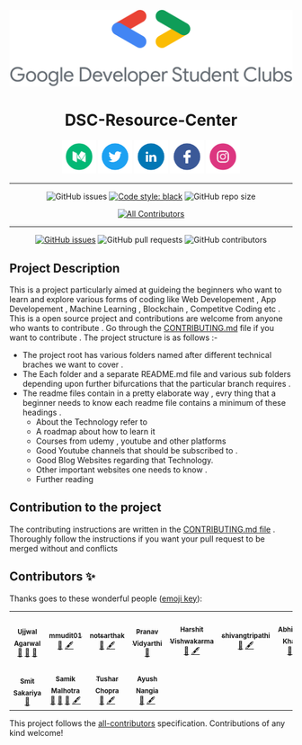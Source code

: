 ![Alt text](dsclogo.png)
<div align = "center">


<h1>DSC-Resource-Center</h1>

<a href="https://medium.com/developer-student-clubs-tiet"><img src="https://github.com/aritraroy/social-icons/blob/master/medium-icon.png?raw=true" width="60"></a>
<a href="https://twitter.com/dsctiet"><img src="https://github.com/aritraroy/social-icons/blob/master/twitter-icon.png?raw=true" width="60"></a>
<a href="https://in.linkedin.com/company/developer-student-club-thapar"><img src="https://github.com/aritraroy/social-icons/blob/master/linkedin-icon.png?raw=true" width="60"></a>
<a href="https://www.facebook.com/dscthapar/"><img src="https://github.com/aritraroy/social-icons/blob/master/facebook-icon.png?raw=true" width="60"></a>
<a href="https://www.instagram.com/dsc.tiet/?hl=en"><img src="https://github.com/aritraroy/social-icons/blob/master/instagram-icon.png?raw=true" width="60"></a>


----

![GitHub issues](https://img.shields.io/github/issues/ACM-Thapar/CS_COURSE_GUIDE?style=flat-square&token=ANOHNVSU5PPKJXFZBZ5UXJ27BBNTO)
[![Code style: black](https://img.shields.io/badge/code%20style-black-000000.svg)](https://github.com/psf/black)
![GitHub repo size](https://img.shields.io/github/repo-size/ACM-Thapar/CS_COURSE_GUIDE)
<!-- ALL-CONTRIBUTORS-BADGE:START - Do not remove or modify this section -->
[![All Contributors](https://img.shields.io/badge/all_contributors-11-orange.svg?style=flat-square)](#contributors-)
<!-- ALL-CONTRIBUTORS-BADGE:END -->

---
</div>
<div align="center">

[![GitHub issues](https://img.shields.io/github/issues/developer-student-club-thapar/DSC-Resource-Center?logo=github)](https://github.com/developer-student-club/DSC-Resource-Center/issues) ![GitHub pull requests](https://img.shields.io/github/issues-pr-raw/developer-student-club-thapar/DSC-Resource-Center?logo=git&logoColor=white) ![GitHub contributors](https://img.shields.io/github/contributors/developer-student-club-thapar/DSC-Resource-Center?logo=github)

</div>

## Project Description

This is a project particularly aimed at guideing the beginners who want to learn and explore various forms of coding like Web Developement , App Developement , Machine Learning , Blockchain , Competitve Coding etc . This is a open source project and contributions are welcome from anyone who wants to contribute . Go through the [CONTRIBUTING.md](https://github.com/developer-student-club-thapar/DSC-Resource-Center/blob/master/CONTRIBUTING.md) file if you want to contribute . The project structure is as follows :- 
- The project root has various folders named after different technical braches we want to cover .
- The Each folder and a separate README.md file and various sub folders depending upon further bifurcations that the particular branch requires .
- The readme files contain in a pretty elaborate way , evry thing that a beginner needs to know each readme file contains a minimum of these headings .
    - About the Technology refer to 
    - A roadmap about how to learn it 
    - Courses from udemy , youtube and other platforms 
    - Good Youtube channels that should be subscribed to .
    - Good Blog Websites regarding that  Technology.
    - Other important websites one needs to know .
    - Further reading
    

## Contribution to the project

The contributing instructions are written in the [CONTRIBUTING.md file](https://github.com/developer-student-club-thapar/DSC-Resource-Center/blob/master/CONTRIBUTING.md) . Thoroughly follow the instructions if you want your pull request to be merged without and conflicts


## Contributors ✨

Thanks goes to these wonderful people ([emoji key](https://allcontributors.org/docs/en/emoji-key)):

<!-- ALL-CONTRIBUTORS-LIST:START - Do not remove or modify this section -->
<!-- prettier-ignore-start -->
<!-- markdownlint-disable -->
<table>
  <tr>
    <td align="center"><a href="https://github.com/specter25"><img src="https://avatars1.githubusercontent.com/u/56391382?v=4?s=100" width="100px;" alt=""/><br /><sub><b>Ujjwal Agarwal</b></sub></a><br /><a href="#projectManagement-specter25" title="Project Management">📆</a> <a href="https://github.com/ACM-Thapar/CS_COURSE_GUIDE/commits?author=specter25" title="Documentation">📖</a> <a href="#maintenance-specter25" title="Maintenance">🚧</a></td>
    <td align="center"><a href="https://github.com/mmudit01"><img src="https://avatars3.githubusercontent.com/u/60422886?v=4?s=100" width="100px;" alt=""/><br /><sub><b>mmudit01</b></sub></a><br /><a href="https://github.com/ACM-Thapar/CS_COURSE_GUIDE/commits?author=mmudit01" title="Documentation">📖</a> <a href="#content-mmudit01" title="Content">🖋</a></td>
    <td align="center"><a href="https://github.com/notsarthak"><img src="https://avatars0.githubusercontent.com/u/60360840?v=4?s=100" width="100px;" alt=""/><br /><sub><b>notsarthak</b></sub></a><br /><a href="https://github.com/ACM-Thapar/CS_COURSE_GUIDE/commits?author=notsarthak" title="Documentation">📖</a> <a href="#content-notsarthak" title="Content">🖋</a></td>
    <td align="center"><a href="https://github.com/pranavvidyarthi7"><img src="https://avatars3.githubusercontent.com/u/55582190?v=4?s=100" width="100px;" alt=""/><br /><sub><b>Pranav Vidyarthi</b></sub></a><br /><a href="https://github.com/ACM-Thapar/CS_COURSE_GUIDE/commits?author=pranavvidyarthi7" title="Documentation">📖</a></td>
    <td align="center"><a href="https://github.com/Shikhar03Stark"><img src="https://avatars3.githubusercontent.com/u/22128729?v=4?s=100" width="100px;" alt=""/><br /><sub><b>Harshit Vishwakarma</b></sub></a><br /><a href="https://github.com/ACM-Thapar/CS_COURSE_GUIDE/commits?author=Shikhar03Stark" title="Documentation">📖</a> <a href="#content-Shikhar03Stark" title="Content">🖋</a></td>
    <td align="center"><a href="https://github.com/shivangtripathi"><img src="https://avatars1.githubusercontent.com/u/38815785?v=4?s=100" width="100px;" alt=""/><br /><sub><b>shivangtripathi</b></sub></a><br /><a href="https://github.com/ACM-Thapar/CS_COURSE_GUIDE/commits?author=shivangtripathi" title="Documentation">📖</a> <a href="#content-shivangtripathi" title="Content">🖋</a></td>
    <td align="center"><a href="https://github.com/Abhishek-Kharpal"><img src="https://avatars1.githubusercontent.com/u/53441820?v=4?s=100" width="100px;" alt=""/><br /><sub><b>Abhishek-Kharpal</b></sub></a><br /><a href="https://github.com/ACM-Thapar/CS_COURSE_GUIDE/commits?author=Abhishek-Kharpal" title="Documentation">📖</a> <a href="#content-Abhishek-Kharpal" title="Content">🖋</a></td>
  </tr>
  <tr>
    <td align="center"><a href="https://www.linkedin.com/in/smitsakariya/"><img src="https://avatars.githubusercontent.com/u/68073132?v=4?s=100" width="100px;" alt=""/><br /><sub><b>Smit Sakariya</b></sub></a><br /><a href="https://github.com/ACM-Thapar/CS_COURSE_GUIDE/commits?author=smit-1923" title="Documentation">📖</a></td>
    <td align="center"><a href="https://samikmalhotra.netlify.app/"><img src="https://avatars.githubusercontent.com/u/72279316?v=4?s=100" width="100px;" alt=""/><br /><sub><b>Samik Malhotra</b></sub></a><br /><a href="#projectManagement-Samikmalhotra" title="Project Management">📆</a> <a href="https://github.com/ACM-Thapar/CS_COURSE_GUIDE/commits?author=Samikmalhotra" title="Documentation">📖</a> <a href="#maintenance-Samikmalhotra" title="Maintenance">🚧</a> <a href="#content-Samikmalhotra" title="Content">🖋</a></td>
    <td align="center"><a href="https://startling-salamander-1a0631.netlify.app/"><img src="https://avatars.githubusercontent.com/u/90264251?v=4?s=100" width="100px;" alt=""/><br /><sub><b>Tushar Chopra</b></sub></a><br /><a href="https://github.com/ACM-Thapar/CS_COURSE_GUIDE/commits?author=Tusharbecoding" title="Documentation">📖</a> <a href="#content-Tusharbecoding" title="Content">🖋</a></td>
    <td align="center"><a href="https://github.com/ayushnangia"><img src="https://avatars.githubusercontent.com/u/55181294?v=4?s=100" width="100px;" alt=""/><br /><sub><b>Ayush Nangia</b></sub></a><br /><a href="https://github.com/ACM-Thapar/CS_COURSE_GUIDE/commits?author=ayushnangia" title="Documentation">📖</a> <a href="#content-ayushnangia" title="Content">🖋</a></td>
  </tr>
</table>

<!-- markdownlint-restore -->
<!-- prettier-ignore-end -->

<!-- ALL-CONTRIBUTORS-LIST:END -->

This project follows the [all-contributors](https://github.com/all-contributors/all-contributors) specification. Contributions of any kind welcome!
